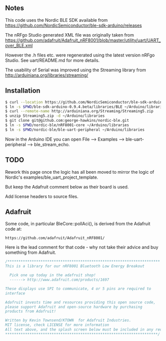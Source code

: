 Notes
-----

This code uses the Nordic BLE SDK available from https://github.com/NordicSemiconductor/ble-sdk-arduino/releases

The nRFgo Studio generated XML file was originally taken from https://github.com/adafruit/Adafruit_nRF8001/blob/master/utility/uart/UART_over_BLE.xml

However the .h files etc. were regenerated using the latest version nRFgo Studio. See uart/README.md for more details.

The usability of Serial was improved using the Streaming library from http://arduiniana.org/libraries/streaming/

Installation
------------

```bash
$ curl --location https://github.com/NordicSemiconductor/ble-sdk-arduino/archive/0.9.4.beta.tar.gz | tar -xzf -
$ ln -s $PWD/ble-sdk-arduino-0.9.4.beta/libraries/BLE ~/Arduino/libraries/ble-sdk-arduino
$ curl --remote-name http://arduiniana.org/Streaming/Streaming5.zip
$ unzip Streaming5.zip -d ~/Arduino/libraries
$ git clone git@github.com:george-hawkins/nordic-ble.git
$ ln -s $PWD/nordic-ble/nRF8001-core ~/Arduino/libraries
$ ln -s $PWD/nordic-ble/ble-uart-peripheral ~/Arduino/libraries
```

Now in the Arduino IDE you can open File --> Examples --> ble-uart-peripheral --> ble_stream_echo.

TODO
----

Rework this page once the logic has all been moved to mirror the logic of Nordic's examples/ble_uart_project_template.

But keep the Adafruit comment below as their board is used.

Add license headers to source files.

Adafruit
--------

Some code, in particular BleCore::pollAci(), is derived from the Adafruit code at:

    https://github.com/adafruit/Adafruit_nRF8001/

Here is the lead comment for that code - why not take their advice and buy something from Adafruit.

```cpp
/*********************************************************************
This is a library for our nRF8001 Bluetooth Low Energy Breakout

  Pick one up today in the adafruit shop!
  ------> http://www.adafruit.com/products/1697

These displays use SPI to communicate, 4 or 5 pins are required to  
interface

Adafruit invests time and resources providing this open source code, 
please support Adafruit and open-source hardware by purchasing 
products from Adafruit!

Written by Kevin Townsend/KTOWN  for Adafruit Industries.  
MIT license, check LICENSE for more information
All text above, and the splash screen below must be included in any redistribution
*********************************************************************/
```

